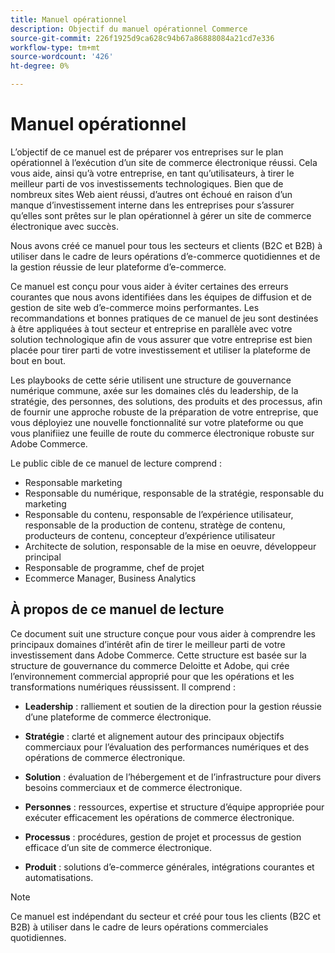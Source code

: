 ```yaml
---
title: Manuel opérationnel
description: Objectif du manuel opérationnel Commerce
source-git-commit: 226f1925d9ca628c94b67a86888084a21cd7e336
workflow-type: tm+mt
source-wordcount: '426'
ht-degree: 0%

---
```



# Manuel opérationnel

L’objectif de ce manuel est de préparer vos entreprises sur le plan opérationnel à l’exécution d’un site de commerce électronique réussi. Cela vous aide, ainsi qu’à votre entreprise, en tant qu’utilisateurs, à tirer le meilleur parti de vos investissements technologiques. Bien que de nombreux sites Web aient réussi, d’autres ont échoué en raison d’un manque d’investissement interne dans les entreprises pour s’assurer qu’elles sont prêtes sur le plan opérationnel à gérer un site de commerce électronique avec succès.

Nous avons créé ce manuel pour tous les secteurs et clients (B2C et B2B) à utiliser dans le cadre de leurs opérations d’e-commerce quotidiennes et de la gestion réussie de leur plateforme d’e-commerce.

Ce manuel est conçu pour vous aider à éviter certaines des erreurs courantes que nous avons identifiées dans les équipes de diffusion et de gestion de site web d’e-commerce moins performantes. Les recommandations et bonnes pratiques de ce manuel de jeu sont destinées à être appliquées à tout secteur et entreprise en parallèle avec votre solution technologique afin de vous assurer que votre entreprise est bien placée pour tirer parti de votre investissement et utiliser la plateforme de bout en bout.

Les playbooks de cette série utilisent une structure de gouvernance numérique commune, axée sur les domaines clés du leadership, de la stratégie, des personnes, des solutions, des produits et des processus, afin de fournir une approche robuste de la préparation de votre entreprise, que vous déployiez une nouvelle fonctionnalité sur votre plateforme ou que vous planifiiez une feuille de route du commerce électronique robuste sur Adobe Commerce.

Le public cible de ce manuel de lecture comprend :

- Responsable marketing
- Responsable du numérique, responsable de la stratégie, responsable du marketing
- Responsable du contenu, responsable de l’expérience utilisateur, responsable de la production de contenu, stratège de contenu, producteurs de contenu, concepteur d’expérience utilisateur
- Architecte de solution, responsable de la mise en oeuvre, développeur principal
- Responsable de programme, chef de projet
- Ecommerce Manager, Business Analytics

## À propos de ce manuel de lecture

Ce document suit une structure conçue pour vous aider à comprendre les principaux domaines d’intérêt afin de tirer le meilleur parti de votre investissement dans Adobe Commerce. Cette structure est basée sur la structure de gouvernance du commerce Deloitte et Adobe, qui crée l’environnement commercial approprié pour que les opérations et les transformations numériques réussissent. Il comprend :

- **Leadership** : ralliement et soutien de la direction pour la gestion réussie d’une plateforme de commerce électronique.

- **Stratégie** : clarté et alignement autour des principaux objectifs commerciaux pour l’évaluation des performances numériques et des opérations de commerce électronique.

- **Solution** : évaluation de l’hébergement et de l’infrastructure pour divers besoins commerciaux et de commerce électronique.

- **Personnes** : ressources, expertise et structure d’équipe appropriée pour exécuter efficacement les opérations de commerce électronique.

- **Processus** : procédures, gestion de projet et processus de gestion efficace d’un site de commerce électronique.

- **Produit** : solutions d’e-commerce générales, intégrations courantes et automatisations.

>[!NOTE]
>
>Ce manuel est indépendant du secteur et créé pour tous les clients (B2C et B2B) à utiliser dans le cadre de leurs opérations commerciales quotidiennes.

